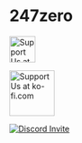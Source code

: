 # 247zero
<a href='https://ko-fi.com/247printing' target='_blank'><img height='46' style='border:0px;height:46px;' src='https://storage.ko-fi.com/cdn/brandasset/kofi_button_blue.png' border='0' alt='Support Us at ko-fi.com' /></a> 

<a href='https://patreon.com/247printing' target='_blank'><img height='80' style='border:0px;height:80px;' src='https://gist.githubusercontent.com/egoist/8f15474c5ec6a36ecd142fe077129df9/raw/6999ad5b466ce730640bc2038a19d243a3c19a72/patreon-banner.png' border='0' alt='Support Us at ko-fi.com' /></a> 

[![Discord Invite](https://discordapp.com/api/guilds/829828765512106054/widget.png?style=banner2)](https://discord.gg/W2RTu3Va7P)





